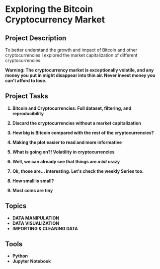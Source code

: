 # Exploring the Bitcoin Cryptocurrency Market

## Project Description
To better understand the growth and impact of Bitcoin and other cryptocurrencies I explored the market capitalization of different cryptocurrencies.

<b/> Warning: The cryptocurrency market is exceptionally volatile, and any money you put in might disappear into thin air. Never invest money you can't afford to lose.

## Project Tasks
1. Bitcoin and Cryptocurrencies: Full dataset, filtering, and reproducibility

2. Discard the cryptocurrencies without a market capitalization

3. How big is Bitcoin compared with the rest of the cryptocurrencies?

4. Making the plot easier to read and more informative

5. What is going on?! Volatility in cryptocurrencies

6. Well, we can already see that things are *a bit* crazy

7. Ok, those are... interesting. Let's check the weekly Series too.

8. How small is small?

9. Most coins are tiny

## Topics
- DATA MANIPULATION
- DATA VISUALIZATION
- IMPORTING & CLEANING DATA

## Tools
- Python
- Jupyter Notebook 
